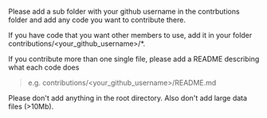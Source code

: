 Please add a sub folder with your github username in the contrbutions folder and add any code you want to contribute there.

If you have code that you want other members to use, add it in your folder contributions/<your_github_username>/*.

If you contribute more than one single file, please add a README describing what each code does
> e.g. contributions/<your_github_username>/README.md


Please don't add anything in the root directory. Also don't add large data files (>10Mb). 